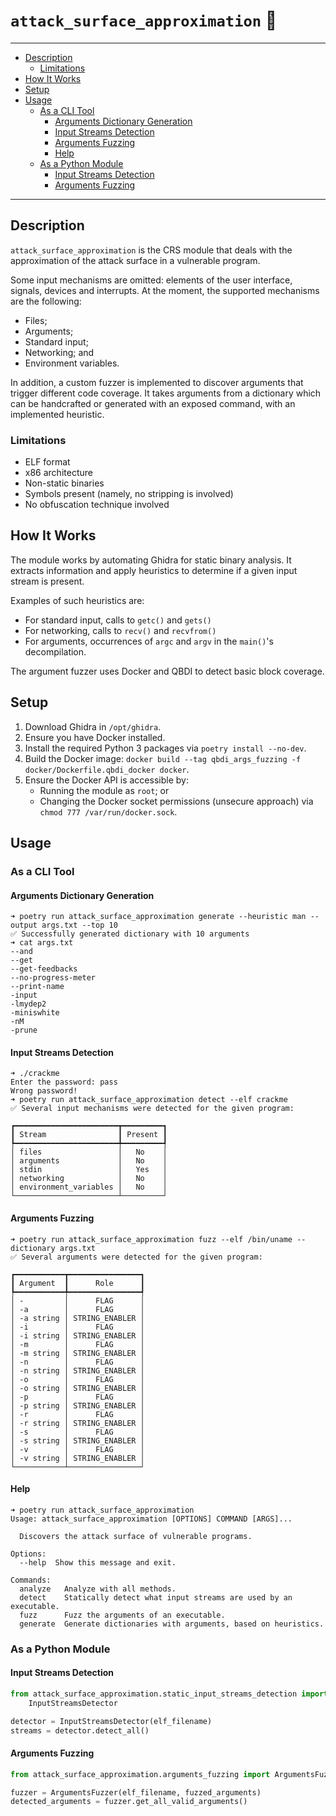 # `attack_surface_approximation` 🤺

---

- [Description](#description)
  - [Limitations](#limitations)
- [How It Works](#how-it-works)
- [Setup](#setup)
- [Usage](#usage)
  - [As a CLI Tool](#as-a-cli-tool)
    - [Arguments Dictionary Generation](#arguments-dictionary-generation)
    - [Input Streams Detection](#input-streams-detection)
    - [Arguments Fuzzing](#arguments-fuzzing)
    - [Help](#help)
  - [As a Python Module](#as-a-python-module)
    - [Input Streams Detection](#input-streams-detection-1)
    - [Arguments Fuzzing](#arguments-fuzzing-1)

---

## Description

`attack_surface_approximation` is the CRS module that deals with the approximation of the attack surface in a vulnerable program.

Some input mechanisms are omitted: elements of the user interface, signals, devices and interrupts. At the moment, the supported mechanisms are the following:
- Files;
- Arguments;
- Standard input;
- Networking; and
- Environment variables.

In addition, a custom fuzzer is implemented to discover arguments that trigger different code coverage. It takes arguments from a dictionary which can be handcrafted or generated with an exposed command, with an implemented heuristic.

### Limitations

- ELF format
- x86 architecture
- Non-static binaries
- Symbols present (namely, no stripping is involved)
- No obfuscation technique involved

## How It Works

The module works by automating Ghidra for static binary analysis. It extracts information and apply heuristics to determine if a given input stream is present.

Examples of such heuristics are:
- For standard input, calls to `getc()` and `gets()`
- For networking, calls to `recv()` and `recvfrom()`
- For arguments, occurrences of `argc` and `argv` in the `main()`'s decompilation.

The argument fuzzer uses Docker and QBDI to detect basic block coverage.

## Setup

1. Download Ghidra in `/opt/ghidra`.
2. Ensure you have Docker installed.
3. Install the required Python 3 packages via `poetry install --no-dev`.
4. Build the Docker image: `docker build --tag qbdi_args_fuzzing -f docker/Dockerfile.qbdi_docker docker`.
5. Ensure the Docker API is accessible by:
   - Running the module as `root`; or
   - Changing the Docker socket permissions (unsecure approach) via `chmod 777 /var/run/docker.sock`.

## Usage

### As a CLI Tool

#### Arguments Dictionary Generation

```
➜ poetry run attack_surface_approximation generate --heuristic man --output args.txt --top 10
✅ Successfully generated dictionary with 10 arguments
➜ cat args.txt
--and
--get
--get-feedbacks
--no-progress-meter
--print-name
-input
-lmydep2
-miniswhite
-nM
-prune
```

#### Input Streams Detection

```
➜ ./crackme 
Enter the password: pass
Wrong password!
➜ poetry run attack_surface_approximation detect --elf crackme
✅ Several input mechanisms were detected for the given program:

┏━━━━━━━━━━━━━━━━━━━━━━━┳━━━━━━━━━┓
┃ Stream                ┃ Present ┃
┡━━━━━━━━━━━━━━━━━━━━━━━╇━━━━━━━━━┩
│ files                 │   No    │
│ arguments             │   No    │
│ stdin                 │   Yes   │
│ networking            │   No    │
│ environment_variables │   No    │
└───────────────────────┴─────────┘
```

#### Arguments Fuzzing

```
➜ poetry run attack_surface_approximation fuzz --elf /bin/uname --dictionary args.txt
✅ Several arguments were detected for the given program:

┏━━━━━━━━━━━┳━━━━━━━━━━━━━━━━┓
┃ Argument  ┃      Role      ┃
┡━━━━━━━━━━━╇━━━━━━━━━━━━━━━━┩
│ -         │      FLAG      │
│ -a        │      FLAG      │
│ -a string │ STRING_ENABLER │
│ -i        │      FLAG      │
│ -i string │ STRING_ENABLER │
│ -m        │      FLAG      │
│ -m string │ STRING_ENABLER │
│ -n        │      FLAG      │
│ -n string │ STRING_ENABLER │
│ -o        │      FLAG      │
│ -o string │ STRING_ENABLER │
│ -p        │      FLAG      │
│ -p string │ STRING_ENABLER │
│ -r        │      FLAG      │
│ -r string │ STRING_ENABLER │
│ -s        │      FLAG      │
│ -s string │ STRING_ENABLER │
│ -v        │      FLAG      │
│ -v string │ STRING_ENABLER │
└───────────┴────────────────┘
```

#### Help

```
➜ poetry run attack_surface_approximation
Usage: attack_surface_approximation [OPTIONS] COMMAND [ARGS]...

  Discovers the attack surface of vulnerable programs.

Options:
  --help  Show this message and exit.

Commands:
  analyze   Analyze with all methods.
  detect    Statically detect what input streams are used by an executable.
  fuzz      Fuzz the arguments of an executable.
  generate  Generate dictionaries with arguments, based on heuristics.
```

### As a Python Module

#### Input Streams Detection

```python
from attack_surface_approximation.static_input_streams_detection import \
    InputStreamsDetector

detector = InputStreamsDetector(elf_filename)
streams = detector.detect_all()
```

#### Arguments Fuzzing

```python
from attack_surface_approximation.arguments_fuzzing import ArgumentsFuzzer

fuzzer = ArgumentsFuzzer(elf_filename, fuzzed_arguments)
detected_arguments = fuzzer.get_all_valid_arguments()
```